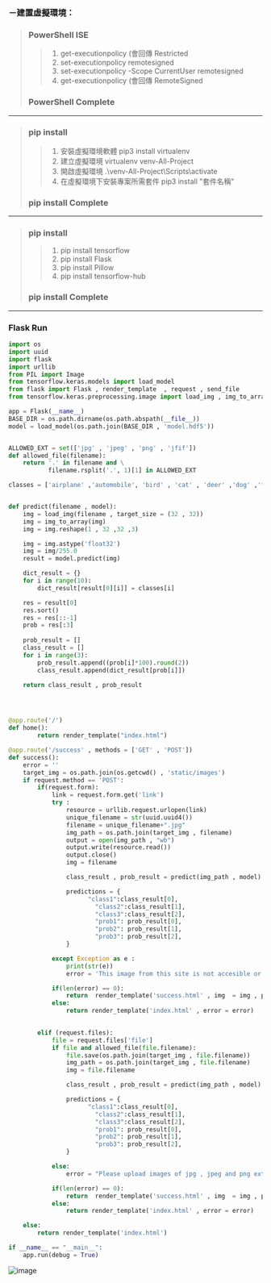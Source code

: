 ### －建置虛擬環境：
> ###  PowerShell ISE
>> 1. get-executionpolicy (會回傳 Restricted
>> 2. set-executionpolicy remotesigned
>> 3. set-executionpolicy -Scope CurrentUser remotesigned
>> 4. get-executionpolicy (會回傳 RemoteSigned
> ### PowerShell Complete 
---
> ### pip install
>> 1. 安裝虛擬環境軟體 pip3 install virtualenv  
>> 2. 建立虛擬環境 virtualenv venv-All-Project
>> 3. 開啟虛擬環境 .\venv-All-Project\Scripts\activate
>> 4. 在虛擬環境下安裝專案所需套件 pip3 install "套件名稱"
> ### pip install Complete
---
> ### pip install
>> 1. pip install tensorflow
>> 2. pip install Flask
>> 3. pip install Pillow
>> 4. pip install tensorflow-hub
> ### pip install Complete
------------------------------------------------------------

### Flask Run
```py
import os
import uuid
import flask
import urllib
from PIL import Image
from tensorflow.keras.models import load_model
from flask import Flask , render_template  , request , send_file
from tensorflow.keras.preprocessing.image import load_img , img_to_array

app = Flask(__name__)
BASE_DIR = os.path.dirname(os.path.abspath(__file__))
model = load_model(os.path.join(BASE_DIR , 'model.hdf5'))


ALLOWED_EXT = set(['jpg' , 'jpeg' , 'png' , 'jfif'])
def allowed_file(filename):
    return '.' in filename and \
           filename.rsplit('.', 1)[1] in ALLOWED_EXT

classes = ['airplane' ,'automobile', 'bird' , 'cat' , 'deer' ,'dog' ,'frog', 'horse' ,'ship' ,'truck']


def predict(filename , model):
    img = load_img(filename , target_size = (32 , 32))
    img = img_to_array(img)
    img = img.reshape(1 , 32 ,32 ,3)

    img = img.astype('float32')
    img = img/255.0
    result = model.predict(img)

    dict_result = {}
    for i in range(10):
        dict_result[result[0][i]] = classes[i]

    res = result[0]
    res.sort()
    res = res[::-1]
    prob = res[:3]
    
    prob_result = []
    class_result = []
    for i in range(3):
        prob_result.append((prob[i]*100).round(2))
        class_result.append(dict_result[prob[i]])

    return class_result , prob_result




@app.route('/')
def home():
        return render_template("index.html")

@app.route('/success' , methods = ['GET' , 'POST'])
def success():
    error = ''
    target_img = os.path.join(os.getcwd() , 'static/images')
    if request.method == 'POST':
        if(request.form):
            link = request.form.get('link')
            try :
                resource = urllib.request.urlopen(link)
                unique_filename = str(uuid.uuid4())
                filename = unique_filename+".jpg"
                img_path = os.path.join(target_img , filename)
                output = open(img_path , "wb")
                output.write(resource.read())
                output.close()
                img = filename

                class_result , prob_result = predict(img_path , model)

                predictions = {
                      "class1":class_result[0],
                        "class2":class_result[1],
                        "class3":class_result[2],
                        "prob1": prob_result[0],
                        "prob2": prob_result[1],
                        "prob3": prob_result[2],
                }

            except Exception as e : 
                print(str(e))
                error = 'This image from this site is not accesible or inappropriate input'

            if(len(error) == 0):
                return  render_template('success.html' , img  = img , predictions = predictions)
            else:
                return render_template('index.html' , error = error) 

            
        elif (request.files):
            file = request.files['file']
            if file and allowed_file(file.filename):
                file.save(os.path.join(target_img , file.filename))
                img_path = os.path.join(target_img , file.filename)
                img = file.filename

                class_result , prob_result = predict(img_path , model)

                predictions = {
                      "class1":class_result[0],
                        "class2":class_result[1],
                        "class3":class_result[2],
                        "prob1": prob_result[0],
                        "prob2": prob_result[1],
                        "prob3": prob_result[2],
                }

            else:
                error = "Please upload images of jpg , jpeg and png extension only"

            if(len(error) == 0):
                return  render_template('success.html' , img  = img , predictions = predictions)
            else:
                return render_template('index.html' , error = error)

    else:
        return render_template('index.html')

if __name__ == "__main__":
    app.run(debug = True)
```
![image](https://user-images.githubusercontent.com/55220866/209514414-e4b75b03-12b2-43ad-95e0-312ca16133ea.png)
